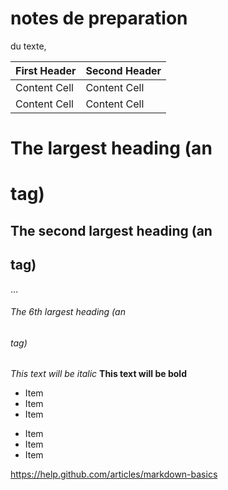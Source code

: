 # notes de preparation


du texte, 

First Header  | Second Header
------------- | -------------
Content Cell  | Content Cell
Content Cell  | Content Cell

# The largest heading (an <h1> tag)
## The second largest heading (an <h2> tag)
…
###### The 6th largest heading (an <h6> tag)

*This text will be italic*
**This text will be bold**


* Item
* Item
* Item

- Item
- Item
- Item


https://help.github.com/articles/markdown-basics
